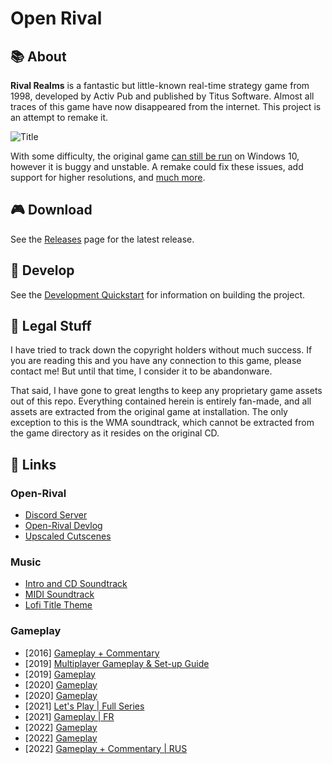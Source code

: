 # Open Rival

## :books: About

**Rival Realms** is a fantastic but little-known real-time strategy game from 1998, developed by Activ Pub and published by Titus Software. Almost all traces of this game have now disappeared from the internet. This project is an attempt to remake it.

![Title](http://danjb.com/images/rival_realms/title.jpg)

With some difficulty, the original game [can still be run](docs/running_rival_realms.md) on Windows 10, however it is buggy and unstable. A remake could fix these issues, add support for higher resolutions, and [much more](https://github.com/Danjb1/open-rival/blob/master/docs/TODO.md#enhancements).

## :video_game: Download

See the [Releases](https://github.com/Danjb1/open-rival/releases) page for the latest release.

## :hammer: Develop

See the [Development Quickstart](/docs/dev_quickstart.md) for information on building the project.

## :briefcase: Legal Stuff

I have tried to track down the copyright holders without much success. If you are reading this and you have any connection to this game, please contact me! But until that time, I consider it to be abandonware.

That said, I have gone to great lengths to keep any proprietary game assets out of this repo. Everything contained herein is entirely fan-made, and all assets are extracted from the original game at installation. The only exception to this is the WMA soundtrack, which cannot be extracted from the game directory as it resides on the original CD.

## :link: Links

### Open-Rival

- [Discord Server](https://discord.gg/R7E4KWT)
- [Open-Rival Devlog](https://youtube.com/playlist?list=PLfJwVz0VSvZmjdt-UvKVJRiRbnjV5hjRY&si=06UNbANnAyoAw36y)
- [Upscaled Cutscenes](https://www.youtube.com/playlist?list=PLfJwVz0VSvZmUPemMtnYGT56MHwnnXZ9o)

### Music

- [Intro and CD Soundtrack](https://youtube.com/playlist?list=PL6389EE9ABE2B104B)
- [MIDI Soundtrack](https://youtube.com/playlist?list=PLfJwVz0VSvZn0sx5pwbGimYG6NtHA3TZP)
- [Lofi Title Theme](https://youtu.be/4tMEXANdk-g?si=qsY5VA-DeA_616cN)

### Gameplay

- [2016] [Gameplay + Commentary](https://youtu.be/bSefVvZnxKs)
- [2019] [Multiplayer Gameplay & Set-up Guide](https://youtu.be/KzTm1MCKrLI)
- [2019] [Gameplay](https://youtu.be/3VcExo3szcc)
- [2020] [Gameplay](https://youtu.be/3dcCDnHEAzc)
- [2020] [Gameplay](https://youtu.be/_aXzI-GcNmE)
- [2021] [Let's Play | Full Series](https://youtube.com/playlist?list=PLFl3jwQIfR7-yusWQIiqZ-5LarDx-ixdS)
- [2021] [Gameplay | FR](https://youtu.be/UjPj_aa8HDE)
- [2022] [Gameplay](https://youtu.be/t25jEkZpS28)
- [2022] [Gameplay](https://youtu.be/gkayo9Fux-s)
- [2022] [Gameplay + Commentary | RUS](https://youtu.be/dSLsLiKUFVo)
